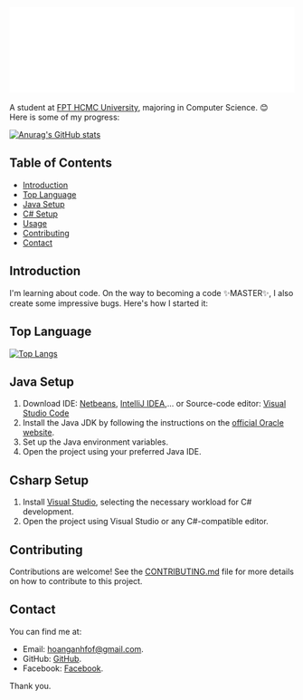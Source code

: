 <img src="https://github.com/adzzse/README/blob/main/Banner.svg"/>
<p>A student at <a href="https://hcmuni.fpt.edu.vn">FPT HCMC University</a>, majoring in Computer Science. 😊</br>
Here is some of my progress:
</p>

[![Anurag's GitHub stats](https://github-readme-stats.vercel.app/api?username=Adzzse&show_icons=true)](https://github.com/anuraghazra/github-readme-stats)

## Table of Contents

- [Introduction](#introduction)
- [Top Language](#top-language)
- [Java Setup](#java-setup)
- [C# Setup](#csharp-setup)
- [Usage](#usage)
- [Contributing](#contributing)
- [Contact](#contact)

## Introduction

I'm learning about code. On the way to becoming a code ✨MASTER✨, I also create some impressive bugs. Here's how I started it:

## Top Language

[![Top Langs](https://github-readme-stats.vercel.app/api/top-langs/?username=Adzzse&langs_count=8)](https://github.com/anuraghazra/github-readme-stats)


## Java Setup

1. Download IDE: [Netbeans](https://netbeans.apache.org/front/main/), [IntelliJ IDEA](https://www.jetbrains.com/idea/),... or Source-code editor: [Visual Studio Code](https://code.visualstudio.com/)
1. Install the Java JDK by following the instructions on the [official Oracle website](https://www.oracle.com/java/technologies/javase-downloads.html).
2. Set up the Java environment variables.
3. Open the project using your preferred Java IDE.

## Csharp Setup

1. Install [Visual Studio](https://visualstudio.microsoft.com/), selecting the necessary workload for C# development.
2. Open the project using Visual Studio or any C#-compatible editor.

## Contributing

Contributions are welcome! See the [CONTRIBUTING.md](CONTRIBUTING.md) file for more details on how to contribute to this project.

## Contact

You can find me at:
- Email: hoanganhfof@gmail.com.
- GitHub: [GitHub](https://github.com/adzzse).
- Facebook: [Facebook](https://www.facebook.com/Adzzse/).

Thank you.

<!---
Adzzse/Adzzse is a ✨ special ✨ repository because its `README.md` (this file) appears on your GitHub profile.
You can click the Preview link to take a look at your changes.
--->

